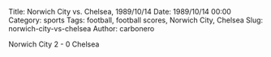 Title: Norwich City vs. Chelsea, 1989/10/14
Date: 1989/10/14 00:00
Category: sports
Tags: football, football scores, Norwich City, Chelsea
Slug: norwich-city-vs-chelsea
Author: carbonero


Norwich City 2 - 0 Chelsea
